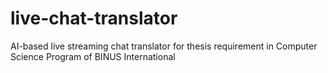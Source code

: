# live-chat-translator
AI-based live streaming chat translator for thesis requirement in Computer Science Program of BINUS International
